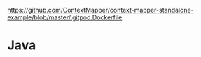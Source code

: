  https://github.com/ContextMapper/context-mapper-standalone-example/blob/master/.gitpod.Dockerfile
# Java

